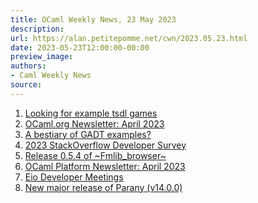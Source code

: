 ```yaml
---
title: OCaml Weekly News, 23 May 2023
description:
url: https://alan.petitepomme.net/cwn/2023.05.23.html
date: 2023-05-23T12:00:00-00:00
preview_image:
authors:
- Caml Weekly News
source:
---
```


<ol><li><a href="https://alan.petitepomme.net/cwn/2023.05.23.html#1">Looking for example tsdl games</a></li><li><a href="https://alan.petitepomme.net/cwn/2023.05.23.html#2">OCaml.org Newsletter: April 2023</a></li><li><a href="https://alan.petitepomme.net/cwn/2023.05.23.html#3">A bestiary of GADT examples?</a></li><li><a href="https://alan.petitepomme.net/cwn/2023.05.23.html#4">2023 StackOverflow Developer Survey</a></li><li><a href="https://alan.petitepomme.net/cwn/2023.05.23.html#5">Release 0.5.4 of ~Fmlib_browser~</a></li><li><a href="https://alan.petitepomme.net/cwn/2023.05.23.html#6">OCaml Platform Newsletter: April 2023</a></li><li><a href="https://alan.petitepomme.net/cwn/2023.05.23.html#7">Eio Developer Meetings</a></li><li><a href="https://alan.petitepomme.net/cwn/2023.05.23.html#8">New major release of Parany (v14.0.0)</a></li></ol>
